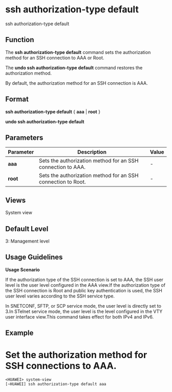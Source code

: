 ssh authorization-type default
==============================

ssh authorization-type default

Function
--------



The **ssh authorization-type default** command sets the authorization method for an SSH connection to AAA or Root.

The **undo ssh authorization-type default** command restores the authorization method.



By default, the authorization method for an SSH connection is AAA.


Format
------

**ssh authorization-type default** { **aaa** | **root** }

**undo ssh authorization-type default**


Parameters
----------

| Parameter | Description | Value |
| --- | --- | --- |
| **aaa** | Sets the authorization method for an SSH connection to AAA. | - |
| **root** | Sets the authorization method for an SSH connection to Root. | - |



Views
-----

System view


Default Level
-------------

3: Management level


Usage Guidelines
----------------

**Usage Scenario**



If the authorization type of the SSH connection is set to AAA, the SSH user level is the user level configured in the AAA view.If the authorization type of the SSH connection is Root and public key authentication is used, the SSH user level varies according to the SSH service type.

In SNETCONF, SFTP, or SCP service mode, the user level is directly set to 3.In STelnet service mode, the user level is the level configured in the VTY user interface view.This command takes effect for both IPv4 and IPv6.




Example
-------

# Set the authorization method for SSH connections to AAA.
```
<HUAWEI> system-view
[~HUAWEI] ssh authorization-type default aaa

```